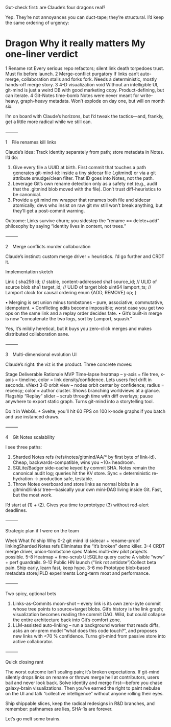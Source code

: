 Gut-check first: are Claude’s four dragons real?

Yep.  They’re not annoyances you can duct-tape; they’re structural.  I’d keep the same ordering of urgency:

# Dragon Why it really matters My one-liner verdict

1 Rename rot Every serious repo refactors; silent link death torpedoes trust. Must fix before launch.
2 Merge-conflict purgatory If links can’t auto-merge, collaboration stalls and forks fork. Needs a deterministic, mostly hands-off merge story.
3 4-D visualization void Without an intelligible UI, git-mind is just a weird DB with good marketing copy. Product-defining, but can iterate.
4 Git-Notes time-bomb Notes were never meant for write-heavy, graph-heavy metadata. Won’t explode on day one, but will on month six.

I’m on board with Claude’s horizons, but I’d tweak the tactics—and, frankly, get a little more radical while we still can.

⸻

1 File renames kill links

Claude’s idea: Track identity separately from path; store metadata in Notes.
I’d do:

 1. Give every file a UUID at birth.  First commit that touches a path generates git-mind-id: <ULID> inside a tiny sidecar file (.gitmind) or via a git attribute smudge/clean filter. That ID goes into Notes, not the path.
 2. Leverage Git’s own rename detection only as a safety net (e.g., audit that the .gitmind blob moved with the file). Don’t trust diff-heuristics to be canonical.
 3. Provide a git mind mv wrapper that renames both file and sidecar atomically; devs who insist on raw git mv still won’t break anything, but they’ll get a post-commit warning.

Outcome: Links survive churn; you sidestep the “rename == delete+add” philosophy by saying “identity lives in content, not trees.”

⸻

2 Merge conflicts murder collaboration

Claude’s instinct: custom merge driver + heuristics.
I’d go further and CRDT it.

Implementation sketch

Link {
  sha256 id;          // stable, content-addressed
  sha1 source_id;     // ULID of source blob
  sha1 target_id;     // ULID of target blob
  uint64 lamport_ts;  // Lamport clock for causal ordering
  enum {ADD, REMOVE} op;
}

 • Merging is set union minus tombstones – pure, associative, commutative, idempotent.
 • Conflicting edits become impossible; worst case you get two ops on the same link and a replay order decides fate.
 • Git’s built-in merge is now “concatenate the two logs, sort by Lamport, squash.”

Yes, it’s mildly heretical, but it buys you zero-click merges and makes distributed collaboration sane.

⸻

3 Multi-dimensional evolution UI

Claude’s right: the viz is the product.  Three concrete moves:

Stage Deliverable Rationale
MVP Time-lapse heatmap – y-axis = file tree, x-axis = timeline, color = link density/confidence. Lets users feel drift in seconds.
vNext 3-D orbit view – nodes orbit center by confidence; radius = recency; color = author cluster. Shows branching worldviews at a glance.
Flagship “Replay” slider – scrub through time with diff overlays; pause anywhere to export static graph. Turns git-mind into a storytelling tool.

Do it in WebGL + Svelte; you’ll hit 60 FPS on 100 k-node graphs if you batch and use instanced draws.

⸻

4 Git Notes scalability

I see three paths:

 1. Sharded Notes refs (refs/notes/gitmind/AA/* by first byte of link-id). Cheap, backwards-compatible, wins you ~10× headroom.
 2. SQLite/Badger side-cache keyed by commit SHA.  Notes remain the canonical audit log; queries hit the KV store.  Sync = deterministic re-hydration → production safe, testable.
 3. Throw Notes overboard and store links as normal blobs in a gitmind/links/ tree—basically your own mini-DAG living inside Git.  Fast, but the most work.

I’d start at (1) + (2).  Gives you time to prototype (3) without red-alert deadlines.

⸻

Strategic plan if I were on the team

Week What I’d ship Why
0-2 git mind id sidecar + rename-proof linkingSharded Notes refs Eliminates the “it’s broken” demo killer.
3-4 CRDT merge driver, union-tombstone spec Makes multi-dev pilot projects possible.
5-8 Heatmap + time-scrub UI;SQLite query cache A visible “wow” + perf guardrails.
9-12 Public HN launch (“link rot antidote”)Collect beta pain. Ship early, learn fast, keep hype.
3-6 mo Prototype blob-based metadata store;IPLD experiments Long-term moat and performance.

⸻

Two spicy, optional bets

 1. Links-as-Commits moon-shot – every link is its own zero-byte commit whose tree points to source+target blobs.  Git’s history is the link graph; visualization becomes reading the commit DAG.  Wild, but could collapse the entire architecture back into Git’s comfort zone.
 2. LLM-assisted auto-linking – run a background worker that reads diffs, asks an on-prem model “what does this code touch?”, and proposes new links with <70 % confidence.  Turns git-mind from passive store into active collaborator.

⸻

Quick closing rant

The worst outcome isn’t scaling pain; it’s broken expectations.  If git-mind silently drops links on rename or throws merge hell at contributors, users bail and never look back.  Solve identity and merge first—before you chase galaxy-brain visualizations.  Then you’ve earned the right to paint nebulae on the UI and talk “collective intelligence” without anyone rolling their eyes.

Ship shippable slices, keep the radical redesigns in R&D branches, and remember: pathnames are lies, SHA-1s are forever.

Let’s go melt some brains.
